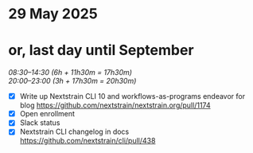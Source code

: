 # 29 May 2025
# or, last day until September

_08:30–14:30 (6h + 11h30m = 17h30m)_  
_20:00–23:00 (3h + 17h30m = 20h30m)_  

- [x] Write up Nextstrain CLI 10 and workflows-as-programs endeavor for blog
      <https://github.com/nextstrain/nextstrain.org/pull/1174>
- [x] Open enrollment
- [x] Slack status
- [x] Nextstrain CLI changelog in docs
      <https://github.com/nextstrain/cli/pull/438>
